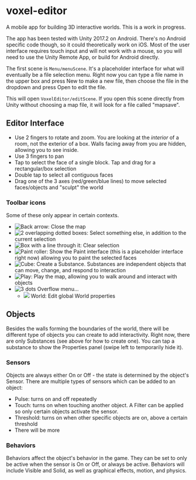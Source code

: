 # voxel-editor

A mobile app for building 3D interactive worlds. This is a work in progress.

The app has been tested with Unity 2017.2 on Android. There's no Android specific code though, so it could theoretically work on iOS. Most of the user interface requires touch input and will not work with a mouse, so you will need to use the Unity Remote App, or build for Android directly.

The first scene is `Menu/menuScene`. It's a placeholder interface for what will eventually be a file selection menu. Right now you can type a file name in the upper box and press New to make a new file, then choose the file in the dropdown and press Open to edit the file.

This will open `VoxelEditor/editScene`. If you open this scene directly from Unity without choosing a map file, it will look for a file called "mapsave".

## Editor Interface

- Use 2 fingers to rotate and zoom. You are looking at the *interior* of a room, not the exterior of a box. Walls facing away from you are hidden, allowing you to see inside.
- Use 3 fingers to pan
- Tap to select the face of a single block. Tap and drag for a rectangular/box selection
- Double tap to select all contiguous faces
- Drag one of the 3 axes (red/green/blue lines) to move selected faces/objects and "sculpt" the world

### Toolbar icons

Some of these only appear in certain contexts.

- ![Back arrow](https://raw.githubusercontent.com/vanjac/voxel-editor/master/Assets/VoxelEditor/GUI/arrow-left.png): Close the map
- ![2 overlapping dotted boxes](https://raw.githubusercontent.com/vanjac/voxel-editor/master/Assets/VoxelEditor/GUI/vector-selection.png): Select something else, in addition to the current selection
- ![Box with a line through it](https://raw.githubusercontent.com/vanjac/voxel-editor/master/Assets/VoxelEditor/GUI/selection-off.png): Clear selection
- ![Paint roller](https://raw.githubusercontent.com/vanjac/voxel-editor/master/Assets/VoxelEditor/GUI/format-paint.png): Show the Paint interface (this is a placeholder interface right now) allowing you to paint the selected faces
- ![Cube](https://raw.githubusercontent.com/vanjac/voxel-editor/master/Assets/VoxelEditor/GUI/cube-send.png): Create a Substance. Substances are independent objects that can move, change, and respond to interaction
- ![Play](https://raw.githubusercontent.com/vanjac/voxel-editor/master/Assets/VoxelEditor/GUI/play.png): Play the map, allowing you to walk around and interact with objects
- ![3 dots](https://raw.githubusercontent.com/vanjac/voxel-editor/master/Assets/VoxelEditor/GUI/dots-vertical.png) Overflow menu...
    - ![](https://raw.githubusercontent.com/vanjac/voxel-editor/master/Assets/VoxelEditor/GUI/earth.png) World: Edit global World properties

## Objects

Besides the walls forming the boundaries of the world, there will be different type of objects you can create to add interactivity. Right now, there are only Substances (see above for how to create one). You can tap a substance to show the Properties panel (swipe left to temporarily hide it).

### Sensors

Objects are always either On or Off - the state is determined by the object's Sensor. There are multiple types of sensors which can be added to an object:

- Pulse: turns on and off repeatedly
- Touch: turns on when touching another object. A Filter can be applied so only certain objects activate the sensor.
- Threshold: turns on when other specific objects are on, above a certain threshold
- There will be more

### Behaviors

Behaviors affect the object's behavior in the game. They can be set to only be active when the sensor is On or Off, or always be active. Behaviors will include Visible and Solid, as well as graphical effects, motion, and physics.
